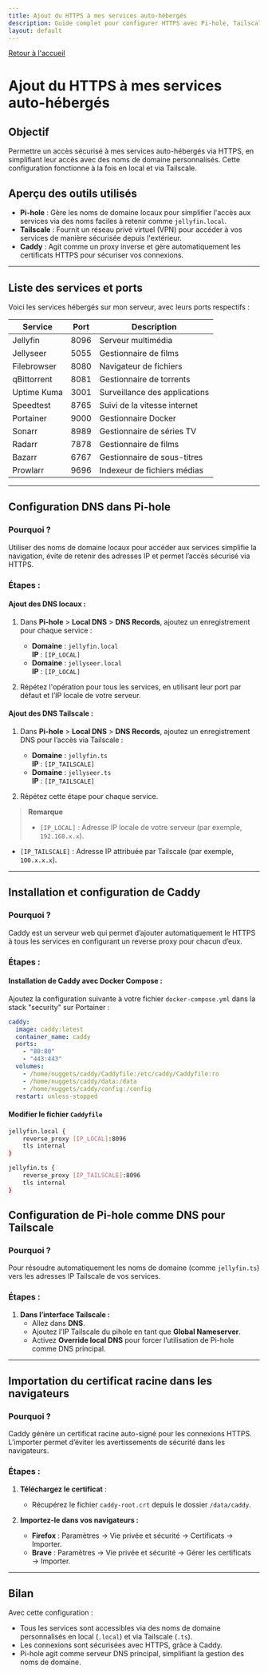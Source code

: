 ```yaml
---
title: Ajout du HTTPS à mes services auto-hébergés
description: Guide complet pour configurer HTTPS avec Pi-hole, Tailscale, et Caddy sur des services auto-hébergés.
layout: default
---
```


[Retour à l'accueil](/)

# Ajout du HTTPS à mes services auto-hébergés

## Objectif
Permettre un accès sécurisé à mes services auto-hébergés via HTTPS, en simplifiant leur accès avec des noms de domaine personnalisés. Cette configuration fonctionne à la fois en local et via Tailscale.

## Aperçu des outils utilisés

- **Pi-hole** : Gère les noms de domaine locaux pour simplifier l'accès aux services via des noms faciles à retenir comme `jellyfin.local`.
- **Tailscale** : Fournit un réseau privé virtuel (VPN) pour accéder à vos services de manière sécurisée depuis l'extérieur.
- **Caddy** : Agit comme un proxy inverse et gère automatiquement les certificats HTTPS pour sécuriser vos connexions.

---

## Liste des services et ports
Voici les services hébergés sur mon serveur, avec leurs ports respectifs :

| Service     | Port | Description                   |
|-------------|------|-------------------------------|
| Jellyfin    | 8096 | Serveur multimédia            |
| Jellyseer   | 5055 | Gestionnaire de films         |
| Filebrowser | 8080 | Navigateur de fichiers        |
| qBittorrent | 8081 | Gestionnaire de torrents      |
| Uptime Kuma | 3001 | Surveillance des applications |
| Speedtest   | 8765 | Suivi de la vitesse internet  |
| Portainer   | 9000 | Gestionnaire Docker           |
| Sonarr      | 8989 | Gestionnaire de séries TV     |
| Radarr      | 7878 | Gestionnaire de films         |
| Bazarr      | 6767 | Gestionnaire de sous-titres   |
| Prowlarr    | 9696 | Indexeur de fichiers médias   |

---

## Configuration DNS dans Pi-hole

### Pourquoi ?
Utiliser des noms de domaine locaux pour accéder aux services simplifie la navigation, évite de retenir des adresses IP et permet l’accès sécurisé via HTTPS.

### Étapes :

#### Ajout des DNS locaux :
1. Dans **Pi-hole** > **Local DNS** > **DNS Records**, ajoutez un enregistrement pour chaque service :
   - **Domaine** : `jellyfin.local`  
     **IP** : `[IP_LOCAL]`  
   - **Domaine** : `jellyseer.local`  
     **IP** : `[IP_LOCAL]`  

2. Répétez l'opération pour tous les services, en utilisant leur port par défaut et l’IP locale de votre serveur.

#### Ajout des DNS Tailscale :
1. Dans **Pi-hole** > **Local DNS** > **DNS Records**, ajoutez un enregistrement DNS pour l’accès via Tailscale :
   - **Domaine** : `jellyfin.ts`  
     **IP** : `[IP_TAILSCALE]`  
   - **Domaine** : `jellyseer.ts`  
     **IP** : `[IP_TAILSCALE]`  

2. Répétez cette étape pour chaque service.

> **Remarque**
> - `[IP_LOCAL]` : Adresse IP locale de votre serveur (par exemple, `192.168.x.x`).
- `[IP_TAILSCALE]` : Adresse IP attribuée par Tailscale (par exemple, `100.x.x.x`).

---

## Installation et configuration de Caddy

### Pourquoi ?
Caddy est un serveur web qui permet d’ajouter automatiquement le HTTPS à tous les services en configurant un reverse proxy pour chacun d’eux.

### Étapes :

#### Installation de Caddy avec Docker Compose :
Ajoutez la configuration suivante à votre fichier `docker-compose.yml` dans la stack "security" sur Portainer :

```yaml
caddy:
  image: caddy:latest
  container_name: caddy
  ports:
    - "80:80"
    - "443:443"
  volumes:
    - /home/nuggets/caddy/Caddyfile:/etc/caddy/Caddyfile:ro
    - /home/nuggets/caddy/data:/data
    - /home/nuggets/caddy/config:/config
  restart: unless-stopped
```

#### Modifier le fichier `Caddyfile`

```bash
jellyfin.local {
    reverse_proxy [IP_LOCAL]:8096
    tls internal
}

jellyfin.ts {
    reverse_proxy [IP_TAILSCALE]:8096
    tls internal
}
```

## Configuration de Pi-hole comme DNS pour Tailscale

### Pourquoi ?
Pour résoudre automatiquement les noms de domaine (comme `jellyfin.ts`) vers les adresses IP Tailscale de vos services.

### Étapes :

1. **Dans l’interface Tailscale :**
   - Allez dans **DNS**.
   - Ajoutez l'IP Tailscale du pihole en tant que **Global Nameserver**.
   - Activez **Override local DNS** pour forcer l’utilisation de Pi-hole comme DNS principal.

---

## Importation du certificat racine dans les navigateurs

### Pourquoi ?
Caddy génère un certificat racine auto-signé pour les connexions HTTPS. L’importer permet d’éviter les avertissements de sécurité dans les navigateurs.

### Étapes :
1. **Téléchargez le certificat** :
   - Récupérez le fichier `caddy-root.crt` depuis le dossier `/data/caddy`.

2. **Importez-le dans vos navigateurs :**
   - **Firefox** : Paramètres → Vie privée et sécurité → Certificats → Importer.
   - **Brave** : Paramètres → Vie privée et sécurité → Gérer les certificats → Importer.

---

## Bilan

Avec cette configuration :
- Tous les services sont accessibles via des noms de domaine personnalisés en local (`.local`) et via Tailscale (`.ts`).
- Les connexions sont sécurisées avec HTTPS, grâce à Caddy.
- Pi-hole agit comme serveur DNS principal, simplifiant la gestion des noms de domaine.

